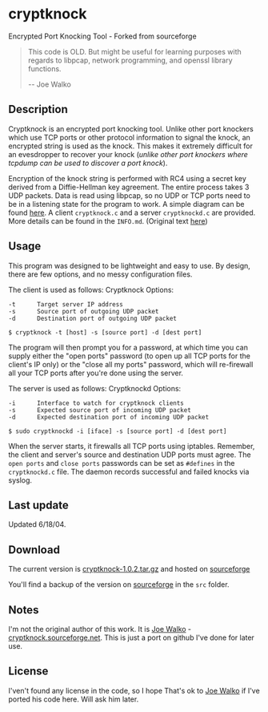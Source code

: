 # cryptknock
Encrypted Port Knocking Tool - Forked from sourceforge

> This code is OLD. But might be useful for learning purposes with regards to libpcap, network programming, and openssl library functions.
>
> -- Joe Walko

## Description

Cryptknock is an encrypted port knocking tool. Unlike other port knockers which use TCP ports or other protocol information to signal the knock, an encrypted string is used as the knock. This makes it extremely difficult for an evesdropper to recover your knock (*unlike other port knockers where tcpdump can be used to discover a port knock*).

Encryption of the knock string is performed with RC4 using a secret key derived from a Diffie-Hellman key agreement. The entire process takes 3 UDP packets. Data is read using libpcap, so no UDP or TCP ports need to be in a listening state for the program to work.  A simple diagram can be found [here](http://cryptknock.sourceforge.net/cryptknock.jpg). A client `cryptknock.c` and a server `cryptknockd.c` are provided. More details can be found in the `INFO.md`. (Original text [here](http://cryptknock.sourceforge.net/README.txt))

## Usage

This program was designed to be lightweight and easy to use. By design, there are few options, and no messy configuration files.

The client is used as follows:
Cryptknock Options:

```shell
-t      Target server IP address
-s      Source port of outgoing UDP packet
-d      Destination port of outgoing UDP packet

$ cryptknock -t [host] -s [source port] -d [dest port]
```

The program will then prompt you for a password, at which time you can supply either the "open ports" password (to open up all TCP ports for the client's IP only) or the "close all my ports" password, which will re-firewall all your TCP ports after you're done using the server.

The server is used as follows:
Cryptknockd Options:

```shell
-i      Interface to watch for cryptknock clients
-s      Expected source port of incoming UDP packet
-d      Expected destination port of incoming UDP packet

$ sudo cryptknockd -i [iface] -s [source port] -d [dest port]
```

When the server starts, it firewalls all TCP ports using iptables. Remember, the client and server's source and destination UDP ports must agree. The `open ports` and `close ports` passwords can be set as `#defines` in the `cryptknockd.c` file. The daemon records successful and failed knocks via syslog.

## Last update

Updated 6/18/04.

## Download

The current version is [cryptknock-1.0.2.tar.gz](http://cryptknock.sourceforge.net/cryptknock-1.0.2.tar.gz) and hosted on [sourceforge](http://cryptknock.sourceforge.net)

You'll find a backup of the version on [sourceforge](http://cryptknock.sourceforge.net) in the `src` folder.

## Notes

I'm not the original author of this work. It is [Joe Walko](mailto://joewalko@gmail.com) - [cryptknock.sourceforge.net](http://cryptknock.sourceforge.net). This is just a port on github I've done for later use.

## License

I'ven't found any license in the code, so I hope That's ok to [Joe Walko](mailto://joewalko@gmail.com) if I've ported his code here. Will ask him later.

